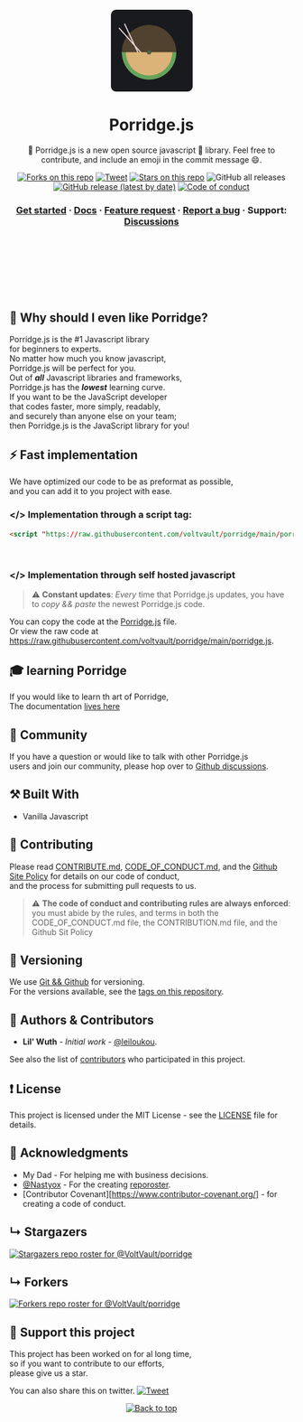  
<br /> 
<br /> 
<br /> 
<br /> 
<br /> 
<br /> 
 
<p align="center"><img src="https://github.com/VoltVault/porridge-docs/blob/main/public/logo512.png?raw=true" alt="The Porridge.js logo" height="145px"></img></a> 
<h1 align="center">Porridge.js</h1> 
<p align="center"> 
🚗 Porridge.js is a new open source javascript 📖 library. Feel free to contribute, and include an emoji in the commit message 😄. 
</p> 
<p align="center"> 
<a href="https://github.com/VoltVault/porridge/network/members/"><img src="https://img.shields.io/github/forks/VoltVault/porridge" alt="Forks on this repo"></img></a> 
<a href="https://twitter.com/intent/tweet?text=Ckeck%20out%20this%20new%20javascript%20library%20called%20porridge%20js&url=https://github.com/VoltVault/porridge&via=porridge&hashtags=leiloukou,javascript,react,vue,developers"><img src="https://img.shields.io/twitter/url/http/shields.io.svg?style=social" alt="Tweet" height="20"/></a> <a href="https://github.com/VoltVault/porridge/stargazers/"><img src="https://img.shields.io/github/stars/VoltVault/porridge" alt="Stars on this repo"></img></a> <img alt="GitHub all releases" src="https://img.shields.io/github/downloads/VoltVault/porridge/total"></a> <a href="https://github.com/voltvault/porridge/releases"><img alt="GitHub release (latest by date)" src="https://img.shields.io/github/v/release/VoltVault/porridge"></a> <a href="./CODE_OF_CONDUCT.md"><img src="https://img.shields.io/badge/Contributor%20Covenant-v2.0%20adopted-ff69b4.svg" alt="Code of conduct" /></a> 
</p> 
<h3 align="center"> 
 <a href="https://porridgejs.netlify.app/docs/">Get started</a> 
 <span> · </span> 
 <a href="https://porridgejs.netlify.app/docs/">Docs</a> 
 <span> · </span> 
 <a href="https://github.com/voltvault/porridge/discussions?discussions_q=category%3AIdeas">Feature request</a> 
 <span> · </span> 
 <a href="https://github.com/voltvault/porridge/issues">Report a bug</a> 
 <span> · </span> 
 Support: <a href="https://github.com/voltvault/porridge/discussions">Discussions</a> 
</h3> 
 
<br /> 
<br /> 
<br /> 
<br /> 
<br /> 
<br /> 
 
## 🙉 Why should I even like Porridge? 
 
Porridge.js is the \#1 Javascript library <br /> 
for beginners to experts. <br /> 
No matter how much you know javascript, <br /> 
Porridge.js will be perfect for you. <br /> 
Out of _**all**_ Javascript libraries and frameworks, <br /> 
Porridge.js has the _**lowest**_ learning curve. <br /> 
If you want to be the JavaScript developer <br /> 
that codes faster, more simply, readably, <br /> 
and securely than anyone else on your team; <br /> 
then Porridge.js is the JavaScript library for you! <br /> 
 
## ⚡ Fast implementation 
 
We have optimized our code to be as preformat as possible, <br /> 
and you can add it to you project with ease. <br /> 

### &lt;/> Implementation through a script tag:
 
```html
<script "https://raw.githubusercontent.com/voltvault/porridge/main/porridge" type="text/javascript" async></script>
``` 
<br /> 
 
### &lt;/> Implementation through self hosted javascript 
 
 > :warning: **Constant updates**: _Every_ time that Porridge.js updates, you have to _*copy && paste*_ the newest Porridge.js code. 
 
You can copy the code at the [Porridge.js](https://github.com/VoltVault/porridge/blob/main/porridge) file. <br /> 
Or view the raw code at https://raw.githubusercontent.com/voltvault/porridge/main/porridge.js.

## 🎓 learning Porridge 
 
If you would like to learn th art of Porridge, <br /> 
The documentation [lives here](https://porridgejs.netlify.app/docs/) <br /> 
 
## 💬 Community

If you have a question or would like to talk with other Porridge.js <br /> 
users and join our community, please hop over to [Github discussions](https://github.com/Budibase/budibase/discussions). <br /> 
 
## ⚒️ Built With 
 
 * Vanilla Javascript 
 
## 🙌 Contributing 
 
Please read [CONTRIBUTE.md](https://github.com/VoltVault/porridge/blob/main/CONTRIBUTE.md#contribution), [CODE_OF_CONDUCT.md](https://github.com/VoltVault/porridge/blob/main/CODE_OF_CONDUCT.md#contributor-covenant-code-of-conduct), and the [Github Site Policy](https://docs.github.com/github/site-policy) for details on our code of conduct, <br /> 
and the process for submitting pull requests to us. <br /> 

 > :warning: **The code of conduct and contributing rules are always enforced**: <br /> you must abide by the rules, and terms in both the <br /> CODE_OF_CONDUCT.md file, the CONTRIBUTION.md file, and the Github Sit Policy <br /> 
 
## 🧮 Versioning 
 
We use <a href="https://git-scm.com/" target="_blank" rel="noopener">Git && Github</a> for versioning. <br /> 
For the versions available, see the [tags on this repository](https://github.com/voltvault/porridge/tags/). <br /> 
 
## 🌱 Authors & Contributors
 
 * **Lil' Wuth** - *Initial work* - [@leiloukou](https://github.com/leiloukou/). 
 
See also the list of [contributors](https://github.com/voltvault/porridge/contributors) who participated in this project. <br /> 
 
## ❗ License 
 
This project is licensed under the MIT License - see the [LICENSE](LICENSE) file for details. <br /> 
 
## 🤝 Acknowledgments 
 
 * My Dad - For helping me with business decisions. 
 * [@Nastyox](https://github.com/Nastyox) - For the creating [reporoster](https://reporoster.com/). 
 * [Contributor Covenant][https://www.contributor-covenant.org/] - for creating a code of conduct.
 
## &#8627; Stargazers 
 
[![Stargazers repo roster for @VoltVault/porridge](https://reporoster.com/stars/dark/notext/VoltVault/porridge)](https://github.com/VoltVault/porridge/stargazers) <br /> 
 
## &#8627; Forkers 
[![Forkers repo roster for @VoltVault/porridge](https://reporoster.com/forks/dark/notext/VoltVault/porridge)](https://github.com/VoltVault/porridge/network/members) <br /> 
 
## 👏 Support this project 
 
This project has been worked on for al long time, <br /> 
so if you want to contribute to our efforts, <br /> 
please give us a star. <br /> 
 
You can also share this on twitter. [![Tweet](https://img.shields.io/twitter/url/http/shields.io.svg?style=social)](https://twitter.com/intent/tweet?text=Ckeck%20out%20this%20new%20javascript%20library%20called%20porridge%20js&url=https://github.com/VoltVault/porridge&via=porridge&hashtags=leiloukou,javascript,react,vue,developers) <br /> 
 
<p align="center"><a href="#porridgejs"><img src="https://img.shields.io/badge/%E2%86%91-Back%20to%20top-lightgrey" alt="Back to top" height="29"/></a></p> <br /> 
